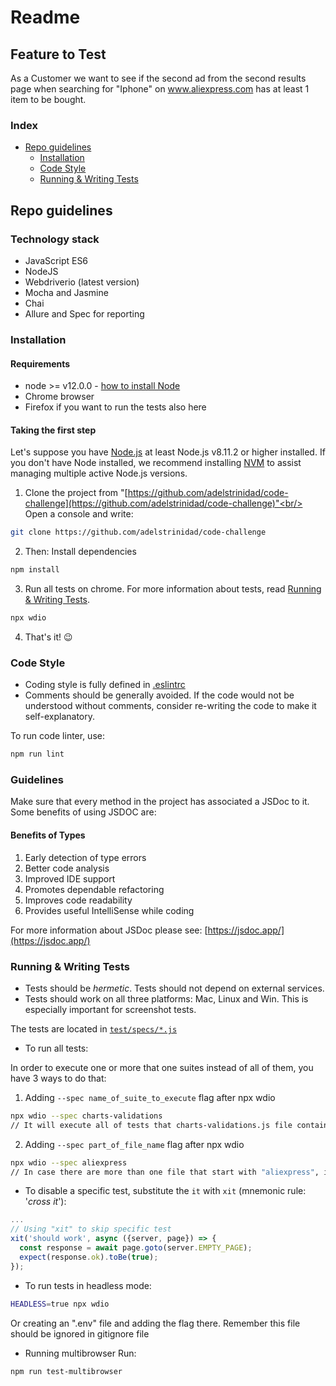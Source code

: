 # Readme

## Feature to Test
As a Customer we want to see if the second ad from the second results page when searching for "Iphone" on www.aliexpress.com has at least 1 item to be bought.

### Index
<!-- gen:toc -->
- [Repo guidelines](#Repo-guidelines)
  * [Installation](#Installation)
  * [Code Style](#code-style)
  * [Running & Writing Tests](#running--writing-tests)
<!-- gen:stop -->

## Repo guidelines
### Technology stack
- JavaScript ES6
- NodeJS
- Webdriverio (latest version)
- Mocha and Jasmine
- Chai
- Allure and Spec for reporting

### Installation
#### Requirements
-   node >= v12.0.0 -  [how to install Node](https://nodejs.org/en/download/)
-   Chrome browser
-   Firefox if you want to run the tests also here

#### Taking the first step

Let's suppose you have  [Node.js](http://nodejs.org/)  at least Node.js v8.11.2 or higher installed. If you don't have Node installed, we recommend installing  [NVM](https://github.com/creationix/nvm)  to assist managing multiple active Node.js versions.

 1. Clone the project from "[https://github.com/adelstrinidad/code-challenge](https://github.com/adelstrinidad/code-challenge)"<br/>
   Open a console and write:<br/>

```bash
git clone https://github.com/adelstrinidad/code-challenge

```
 2.  Then: Install dependencies<br/>
```bash
npm install
```
 
3. Run all tests on chrome. For more information about tests, read [Running & Writing Tests](#running--writing-tests).

```bash
npx wdio
```

4.  That's it! :wink:

### Code Style

- Coding style is fully defined in [.eslintrc](https://github.com/adelstrinidad/code-challenge/blob/master/.eslintrc.json)
- Comments should be generally avoided. If the code would not be understood without comments, consider re-writing the code to make it self-explanatory.

To run code linter, use:

```bash
npm run lint
```


### Guidelines
Make sure that every method in the project has associated a JSDoc to it. Some benefits of using JSDOC are:

#### Benefits of Types

1.  Early detection of type errors
2.  Better code analysis
3.  Improved IDE support
4.  Promotes dependable refactoring
5.  Improves code readability
6.  Provides useful IntelliSense while coding

For more information about JSDoc please see: [https://jsdoc.app/](https://jsdoc.app/)
  

### Running & Writing Tests

- Tests should be *hermetic*. Tests should not depend on external services.
- Tests should work on all three platforms: Mac, Linux and Win. This is especially important for screenshot tests.

The tests are located in [`test/specs/*.js`](https://github.com/adelstrinidad/code-challenge/tree/master/test/specs)

- To run all tests:

In order to execute one or more that one suites instead of all of them, you have 3 ways to do that:

1. Adding `--spec name_of_suite_to_execute` flag after npx wdio 

```bash
npx wdio --spec charts-validations
// It will execute all of tests that charts-validations.js file contains
```
2. Adding `--spec part_of_file_name` flag after npx wdio 

```bash
npx wdio --spec aliexpress
// In case there are more than one file that start with "aliexpress", it will execute all of them
```

- To disable a specific test, substitute the `it` with `xit` (mnemonic rule: '*cross it*'):

```js
...
// Using "xit" to skip specific test
xit('should work', async ({server, page}) => {
  const response = await page.goto(server.EMPTY_PAGE);
  expect(response.ok).toBe(true);
});
```

- To run tests in headless mode:

```bash
HEADLESS=true npx wdio
```
Or creating an ".env" file and adding the flag there. Remember this file should be ignored in gitignore file

- Running multibrowser
Run:
```bash
npm run test-multibrowser
``` 
